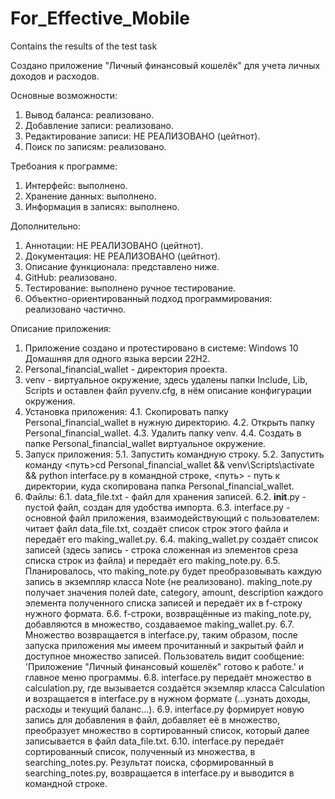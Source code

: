 # For_Effective_Mobile
Сontains the results of the test task

Создано приложение "Личный финансовый кошелёк" для учета личных доходов и расходов.

Основные возможности:
1. Вывод баланса: реализовано.
2. Добавление записи: реализовано.
3. Редактирование записи: НЕ РЕАЛИЗОВАНО (цейтнот).
4. Поиск по записям: реализовано.

Требоания к программе:
1. Интерфейс: выполнено.
2. Хранение данных: выполнено.
3. Информация в записях: выполнено.

Дополнительно:
1. Аннотации: НЕ РЕАЛИЗОВАНО (цейтнот).
2. Документация: НЕ РЕАЛИЗОВАНО (цейтнот).
3. Описание функционала: представлено ниже.
4. GitHub: реализовано.
5. Тестирование: выполнено ручное тестирование.
6. Объектно-ориентированный подход программирования: реализовано частично.

Описание приложения:
1. Приложение создано и протестировано в системе: Windows 10 Домашняя для одного языка версии 22H2.
2. Personal_financial_wallet - директория проекта.
3. venv - виртуальное окружение, здесь удалены папки Include, Lib, Scripts и оставлен файл pyvenv.cfg, в нём описание конфигурации окружения.
4. Установка приложения:
    4.1. Скопировать папку Personal_financial_wallet в нужную директорию.
    4.2. Открыть папку Personal_financial_wallet.
    4.3. Удалить папку venv.
    4.4. Создать в папке Personal_financial_wallet виртуальное окружение.
5. Запуск приложения:
    5.1. Запустить командную строку.
    5.2. Запустить команду <путь>cd Personal_financial_wallet && venv\Scripts\activate && python interface.py
         в командной строке, <путь> - путь к директории, куда скопирована папка Personal_financial_wallet.
7. Файлы:
    6.1. data_file.txt - файл для хранения записей.
    6.2. __init__.py - пустой файл, создан для удобства импорта.
    6.3. interface.py - основной файл приложения, взаимодействующий с пользователем:
         читает файл data_file.txt, создаёт список строк этого файла и передаёт его making_wallet.py.
    6.4. making_wallet.py создаёт список записей (здесь запись - строка сложенная из элементов среза списка             строк из файла) и передаёт его making_note.py.
    6.5. Планировалось, что making_note.py будет преобразовывать каждую запись в экземпляр класса Note (не
         реализовано). making_note.py получает значения полей date, category, amount, description каждого
         элемента полученного списка записей и передаёт их в f-строку нужного формата.
    6.6. f-строки, возвращённые из making_note.py, добавляются в множество, создаваемое making_wallet.py.
    6.7. Множество возвращается в interface.py, таким образом, после запуска приложения мы имеем прочитанный и          закрытый файл и доступное множество записей. Пользователь видит сообщение: 'Приложение "Личный                 финансовый кошелёк" готово к работе.' и главное меню программы.
    6.8. interface.py передаёт множество в calculation.py, где вызывается создаётся экземляр класса                     Calculation и возращается в interface.py в нужном формате (...узнать доходы, расходы и текущий                 баланс...).
    6.9. interface.py формирует новую запись для добавления в файл, добавляет её в множество, преобразует               множество в сортированный список, который далее записывается в файл data_file.txt.
    6.10. interface.py передаёт сортированный список, полученный из множества, в searching_notes.py. Результат           поиска, сформированный в searching_notes.py, возвращается в interface.py и выводится в командной               строке.
